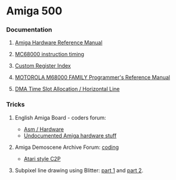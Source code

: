 Amiga 500
===

### Documentation

1. [Amiga Hardware Reference Manual](http://amigadev.elowar.com/read/ADCD_2.1/Hardware_Manual_guide/node0000.html)

2. [MC68000 instruction timing](http://linas.org/mirrors/www.nvg.ntnu.no/2002.09.16/amiga/MC680x0_Sections/mc68000timing.HTML)

3. [Custom Register Index](http://www.winnicki.net/amiga/memmap/)

4. [MOTOROLA M68000 FAMILY Programmer's Reference Manual](http://www.freescale.com/files/archives/doc/ref_manual/M68000PRM.pdf)

5. [DMA Time Slot Allocation / Horizontal Line](http://amigadev.elowar.com/read/ADCD_2.1/Hardware_Manual_guide/node02D4.gif)

### Tricks

1. English Amiga Board - coders forum:
   * [Asm / Hardware](http://eab.abime.net/forumdisplay.php?f=112)
   * [Undocumented Amiga hardware stuff](http://eab.abime.net/showthread.php?t=19676)

2. Amiga Demoscene Archive Forum: [coding](http://ada.untergrund.net/?p=boardforums&forum=4)
   * [Atari style C2P](http://ada.untergrund.net/?p=boardthread&id=217)

3. Subpixel line drawing using Blitter: [part 1](http://scalibq.wordpress.com/2011/12/28/just-keeping-it-real-part-5/) and [part 2](http://scalibq.wordpress.com/2012/01/06/just-keeping-it-real-part-5-1/).
